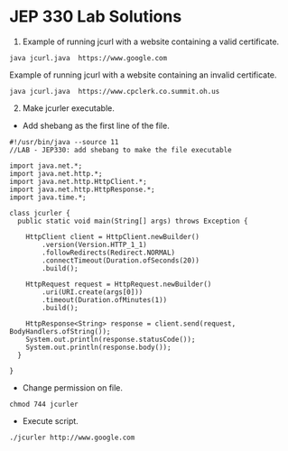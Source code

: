 # JEP 330 Lab Solutions


1. Example of running jcurl with a website containing a valid certificate. 
```
java jcurl.java  https://www.google.com
```

Example of running jcurl with a website containing an invalid certificate.

```
java jcurl.java  https://www.cpclerk.co.summit.oh.us
```

2. Make jcurler executable.

- Add shebang as the first line of the file.
```
#!/usr/bin/java --source 11 
//LAB - JEP330: add shebang to make the file executable

import java.net.*;
import java.net.http.*;
import java.net.http.HttpClient.*;
import java.net.http.HttpResponse.*;
import java.time.*;

class jcurler {
  public static void main(String[] args) throws Exception {

    HttpClient client = HttpClient.newBuilder()
        .version(Version.HTTP_1_1)
        .followRedirects(Redirect.NORMAL)
        .connectTimeout(Duration.ofSeconds(20))
        .build();

    HttpRequest request = HttpRequest.newBuilder()
        .uri(URI.create(args[0]))
        .timeout(Duration.ofMinutes(1))
        .build();

    HttpResponse<String> response = client.send(request, BodyHandlers.ofString());
    System.out.println(response.statusCode());
    System.out.println(response.body());
  }

}
```

- Change permission on file.

```
chmod 744 jcurler
```

- Execute script.
```
./jcurler http://www.google.com
```